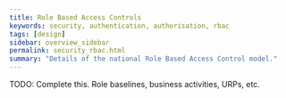```yaml
---
title: Role Based Access Controls
keywords: security, authentication, authorisation, rbac
tags: [design]
sidebar: overview_sidebar
permalink: security_rbac.html
summary: "Details of the national Role Based Access Control model."
---
```


TODO: Complete this. Role baselines, business activities, URPs, etc.
